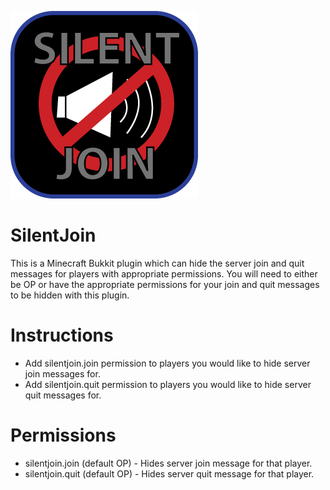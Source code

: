 ![SilentJoin](/SilentJoin-Logo.png?raw=true "SilentJoin")

SilentJoin
===========
This is a Minecraft Bukkit plugin which can hide the server join and quit messages for players with appropriate permissions.  You will need to either be OP or have the appropriate permissions for your join and quit messages to be hidden with this plugin.

Instructions
===========
* Add silentjoin.join permission to players you would like to hide server join messages for.
* Add silentjoin.quit permission to players you would like to hide server quit messages for.

Permissions
===========
* silentjoin.join (default OP) - Hides server join message for that player.
* silentjoin.quit (default OP) - Hides server quit message for that player.